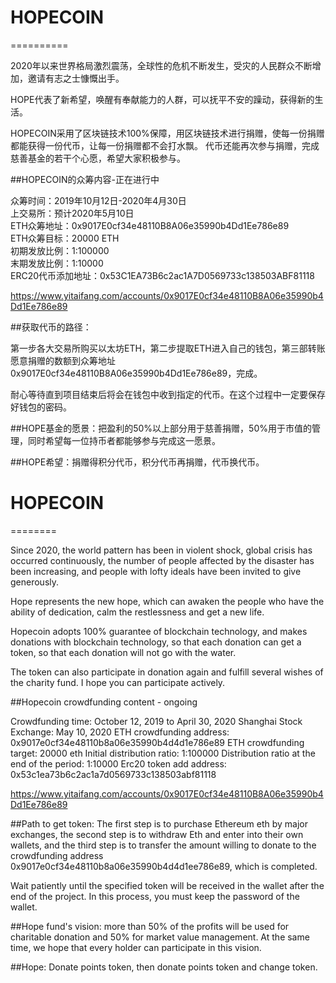 # HOPECOIN
==========

2020年以来世界格局激烈震荡，全球性的危机不断发生，受灾的人民群众不断增加，邀请有志之士慷慨出手。

HOPE代表了新希望，唤醒有奉献能力的人群，可以抚平不安的躁动，获得新的生活。

HOPECOIN采用了区块链技术100%保障，用区块链技术进行捐赠，使每一份捐赠都能获得一份代币，让每一份捐赠都不会打水飘。
代币还能再次参与捐赠，完成慈善基金的若干个心愿，希望大家积极参与。

##HOPECOIN的众筹内容-正在进行中

众筹时间：2019年10月12日-2020年4月30日  
上交易所：预计2020年5月10日  
ETH众筹地址：0x9017E0cf34e48110B8A06e35990b4Dd1Ee786e89  
ETH众筹目标：20000 ETH  
初期发放比例：1:100000  
末期发放比例：1:10000  
ERC20代币添加地址：0x53C1EA73B6c2ac1A7D0569733c138503ABF81118  

https://www.yitaifang.com/accounts/0x9017E0cf34e48110B8A06e35990b4Dd1Ee786e89

##获取代币的路径：

第一步各大交易所购买以太坊ETH，第二步提取ETH进入自己的钱包，第三部转账愿意捐赠的数额到众筹地址0x9017E0cf34e48110B8A06e35990b4Dd1Ee786e89，完成。

耐心等待直到项目结束后将会在钱包中收到指定的代币。在这个过程中一定要保存好钱包的密码。

##HOPE基金的愿景：把盈利的50%以上部分用于慈善捐赠，50%用于市值的管理，同时希望每一位持币者都能够参与完成这一愿景。

##HOPE希望：捐赠得积分代币，积分代币再捐赠，代币换代币。



# HOPECOIN  
========

Since 2020, the world pattern has been in violent shock, global crisis has occurred continuously, the number of people affected by the disaster has been increasing, and people with lofty ideals have been invited to give generously.

Hope represents the new hope, which can awaken the people who have the ability of dedication, calm the restlessness and get a new life.

Hopecoin adopts 100% guarantee of blockchain technology, and makes donations with blockchain technology, so that each donation can get a token, so that each donation will not go with the water.

The token can also participate in donation again and fulfill several wishes of the charity fund. I hope you can participate actively.

##Hopecoin crowdfunding content - ongoing

Crowdfunding time: October 12, 2019 to April 30, 2020
Shanghai Stock Exchange: May 10, 2020
ETH crowdfunding address: 0x9017e0cf34e48110b8a06e35990b4d4d1e786e89
ETH crowdfunding target: 20000 eth
Initial distribution ratio: 1:100000
Distribution ratio at the end of the period: 1:10000
Erc20 token add address: 0x53c1ea73b6c2ac1a7d0569733c138503abf81118

https://www.yitaifang.com/accounts/0x9017E0cf34e48110B8A06e35990b4Dd1Ee786e89



##Path to get token:
The first step is to purchase Ethereum eth by major exchanges, the second step is to withdraw Eth and enter into their own wallets, and the third step is to transfer the amount willing to donate to the crowdfunding address 0x9017e0cf34e48110b8a06e35990b4d4d1ee786e89, which is completed.

Wait patiently until the specified token will be received in the wallet after the end of the project. In this process, you must keep the password of the wallet.

##Hope fund's vision: more than 50% of the profits will be used for charitable donation and 50% for market value management. At the same time, we hope that every holder can participate in this vision.

##Hope: Donate points token, then donate points token and change token.
